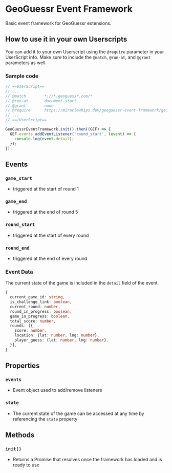 # GeoGuessr Event Framework

Basic event framework for GeoGuessr extensions.

## How to use it in your own Userscripts

You can add it to your own Userscript using the `@require` parameter in your UserScript info. Make sure to include the `@match`, `@run-at`, and `@grant` parameters as well.

### Sample code

```javascript
// ==UserScript==
// ...
// @match        *://*.geoguessr.com/*
// @run-at       document-start
// @grant        none
// @require      https://miraclewhips.dev/geoguessr-event-framework/geoguessr-event-framework.min.js
// ...
// ==/UserScript==

GeoGuessrEventFramework.init().then((GEF) => {
  GEF.events.addEventListener('round_start', (event) => {
    console.log(event.detail);
  });
});
```

## Events

### `game_start`
- triggered at the start of round 1

### `game_end`
- triggered at the end of round 5

### `round_start`
- triggered at the start of every round

### `round_end`
- triggered at the end of every round

### Event Data

The current state of the game is included in the `detail` field of the event.
```typescript
{
  current_game_id: string,
  is_challenge_link: boolean,
  current_round: number,
  round_in_progress: boolean,
  game_in_progress: boolean,
  total_score: number,
  rounds: [{
    score: number,
    location: {lat: number, lng: number},
    player_guess: {lat: number, lng: number},
  }],
}
```

## Properties

### `events`
- Event object used to add/remove listeners

### `state`
- The current state of the game can be accessed at any time by referencing the `state` property

## Methods

### `init()`
- Returns a Promise that resolves once the framework has loaded and is ready to use